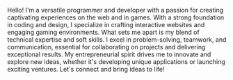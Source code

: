 Hello! I'm a versatile programmer and developer with a passion for creating captivating experiences on the web and in games. With a strong foundation in coding and design, I specialize in crafting interactive websites and engaging gaming environments. What sets me apart is my blend of technical expertise and soft skills. I excel in problem-solving, teamwork, and communication, essential for collaborating on projects and delivering exceptional results. My entrepreneurial spirit drives me to innovate and explore new ideas, whether it's developing unique applications or launching exciting ventures. Let's connect and bring ideas to life!
